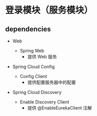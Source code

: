 # 登录模块（服务模块）
 
## dependencies

- Web
    - Spring Web
        - 提供 Web 服务

- Spring Cloud Config
    - Config Client
        - 提供配置服务器中的配置

- Spring Cloud Discovery
    - Enable Discovery Client
        - 提供 @EnableEurekaClient 注解
